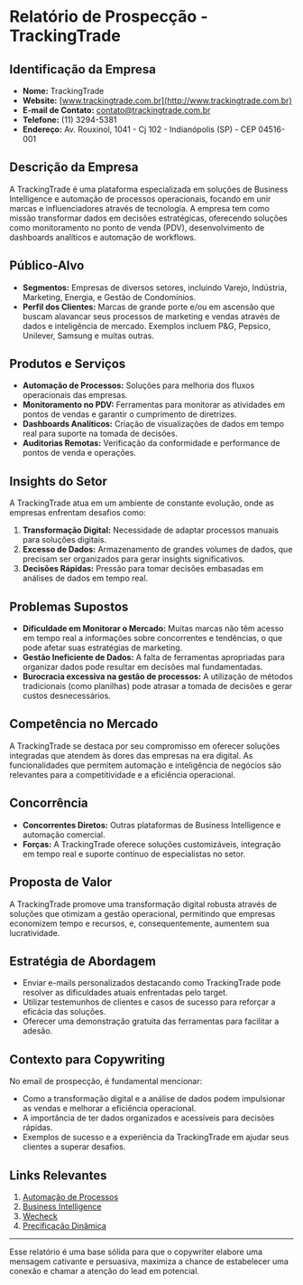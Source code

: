 # Relatório de Prospecção - TrackingTrade

## Identificação da Empresa
- **Nome:** TrackingTrade
- **Website:** [www.trackingtrade.com.br](http://www.trackingtrade.com.br)
- **E-mail de Contato:** contato@trackingtrade.com.br
- **Telefone:** (11) 3294-5381
- **Endereço:** Av. Rouxinol, 1041 - Cj 102 - Indianópolis (SP) - CEP 04516-001

## Descrição da Empresa
A TrackingTrade é uma plataforma especializada em soluções de Business Intelligence e automação de processos operacionais, focando em unir marcas e influenciadores através de tecnologia. A empresa tem como missão transformar dados em decisões estratégicas, oferecendo soluções como monitoramento no ponto de venda (PDV), desenvolvimento de dashboards analíticos e automação de workflows.

## Público-Alvo
- **Segmentos:** Empresas de diversos setores, incluindo Varejo, Indústria, Marketing, Energia, e Gestão de Condomínios.
- **Perfil dos Clientes:** Marcas de grande porte e/ou em ascensão que buscam alavancar seus processos de marketing e vendas através de dados e inteligência de mercado. Exemplos incluem P&G, Pepsico, Unilever, Samsung e muitas outras.

## Produtos e Serviços
- **Automação de Processos:** Soluções para melhoria dos fluxos operacionais das empresas.
- **Monitoramento no PDV:** Ferramentas para monitorar as atividades em pontos de vendas e garantir o cumprimento de diretrizes.
- **Dashboards Analíticos:** Criação de visualizações de dados em tempo real para suporte na tomada de decisões.
- **Auditorias Remotas:** Verificação da conformidade e performance de pontos de venda e operações.

## Insights do Setor
A TrackingTrade atua em um ambiente de constante evolução, onde as empresas enfrentam desafios como:
1. **Transformação Digital:** Necessidade de adaptar processos manuais para soluções digitais.
2. **Excesso de Dados:** Armazenamento de grandes volumes de dados, que precisam ser organizados para gerar insights significativos.
3. **Decisões Rápidas:** Pressão para tomar decisões embasadas em análises de dados em tempo real.

## Problemas Supostos
- **Dificuldade em Monitorar o Mercado:** Muitas marcas não têm acesso em tempo real a informações sobre concorrentes e tendências, o que pode afetar suas estratégias de marketing.
- **Gestão Ineficiente de Dados:** A falta de ferramentas apropriadas para organizar dados pode resultar em decisões mal fundamentadas.
- **Burocracia excessiva na gestão de processos:** A utilização de métodos tradicionais (como planilhas) pode atrasar a tomada de decisões e gerar custos desnecessários.

## Competência no Mercado
A TrackingTrade se destaca por seu compromisso em oferecer soluções integradas que atendem às dores das empresas na era digital. As funcionalidades que permitem automação e inteligência de negócios são relevantes para a competitividade e a eficiência operacional.

## Concorrência
- **Concorrentes Diretos:** Outras plataformas de Business Intelligence e automação comercial.
- **Forças:** A TrackingTrade oferece soluções customizáveis, integração em tempo real e suporte contínuo de especialistas no setor.

## Proposta de Valor
A TrackingTrade promove uma transformação digital robusta através de soluções que otimizam a gestão operacional, permitindo que empresas economizem tempo e recursos, e, consequentemente, aumentem sua lucratividade.

## Estratégia de Abordagem
- Enviar e-mails personalizados destacando como TrackingTrade pode resolver as dificuldades atuais enfrentadas pelo target.
- Utilizar testemunhos de clientes e casos de sucesso para reforçar a eficácia das soluções.
- Oferecer uma demonstração gratuita das ferramentas para facilitar a adesão.

## Contexto para Copywriting
No email de prospecção, é fundamental mencionar:
- Como a transformação digital e a análise de dados podem impulsionar as vendas e melhorar a eficiência operacional.
- A importância de ter dados organizados e acessíveis para decisões rápidas.
- Exemplos de sucesso e a experiência da TrackingTrade em ajudar seus clientes a superar desafios.

## Links Relevantes
1. [Automação de Processos](https://trackingtrade.com.br/automacao-processos/)
2. [Business Intelligence](https://trackingtrade.com.br/categoria/business-intelligence/)
3. [Wecheck](https://trackingtrade.com.br/categoria/wecheck/)
4. [Precificação Dinâmica](https://trackingtrade.com.br/precificacao-dinamica/)

---

Esse relatório é uma base sólida para que o copywriter elabore uma mensagem cativante e persuasiva, maximiza a chance de estabelecer uma conexão e chamar a atenção do lead em potencial.